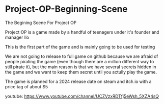 # Project-OP-Beginning-Scene
The Begining Scene For Project OP

Project OP is a game made by a handful of teenagers under it's founder and manager Ilo

This is the first part of the game and is mainly going to be used for testing

We are not going to release to full game on github because we are afraid of people pirating the game (even though there are a million different way to still pirate it), but the main reason is that we have several secrets hidden in the game and we want to keep them secret until you actully play the game.

The game is planned for a 2024 release date on steam and itch.io with a price tag of about $5

youtube: https://www.youtube.com/channel/UCZVzxRDTfj5eWsh_5XZA4sQ
